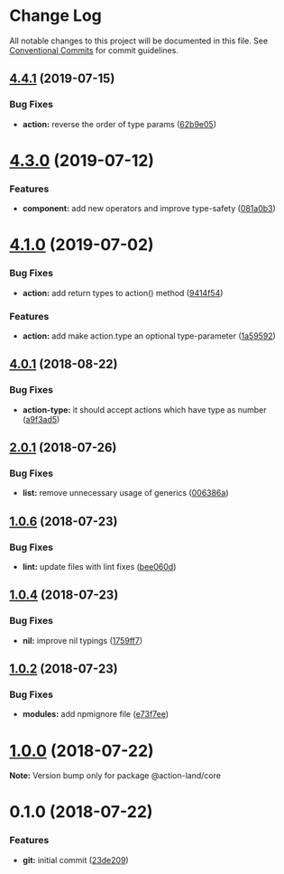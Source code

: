 # Change Log

All notable changes to this project will be documented in this file.
See [Conventional Commits](https://conventionalcommits.org) for commit guidelines.

## [4.4.1](https://github.com/action-land/action-land/compare/v4.4.0...v4.4.1) (2019-07-15)


### Bug Fixes

* **action:** reverse the order of type params ([62b9e05](https://github.com/action-land/action-land/commit/62b9e05))





# [4.3.0](https://github.com/action-land/action-land/compare/v4.2.0...v4.3.0) (2019-07-12)


### Features

* **component:** add new operators and improve type-safety ([081a0b3](https://github.com/action-land/action-land/commit/081a0b3))





# [4.1.0](https://github.com/action-land/action-land/compare/v4.0.1...v4.1.0) (2019-07-02)


### Bug Fixes

* **action:** add return types to action() method ([9414f54](https://github.com/action-land/action-land/commit/9414f54))


### Features

* **action:** add make action.type an optional type-parameter ([1a59592](https://github.com/action-land/action-land/commit/1a59592))





<a name="4.0.1"></a>
## [4.0.1](https://github.com/action-land/action-land/compare/v4.0.0...v4.0.1) (2018-08-22)


### Bug Fixes

* **action-type:** it should accept actions which have type as number ([a9f3ad5](https://github.com/action-land/action-land/commit/a9f3ad5))




<a name="2.0.1"></a>
## [2.0.1](https://github.com/action-land/action-land/compare/v2.0.0...v2.0.1) (2018-07-26)


### Bug Fixes

* **list:** remove unnecessary usage of generics ([006386a](https://github.com/action-land/action-land/commit/006386a))




<a name="1.0.6"></a>
## [1.0.6](https://github.com/action-land/action-land/compare/v1.0.5...v1.0.6) (2018-07-23)


### Bug Fixes

* **lint:** update files with lint fixes ([bee060d](https://github.com/action-land/action-land/commit/bee060d))




<a name="1.0.4"></a>
## [1.0.4](https://github.com/action-land/action-land/compare/v1.0.3...v1.0.4) (2018-07-23)


### Bug Fixes

* **nil:** improve nil typings ([1759ff7](https://github.com/action-land/action-land/commit/1759ff7))




<a name="1.0.2"></a>
## [1.0.2](https://github.com/action-land/action-land/compare/v1.0.1...v1.0.2) (2018-07-23)


### Bug Fixes

* **modules:** add npmignore file ([e73f7ee](https://github.com/action-land/action-land/commit/e73f7ee))




<a name="1.0.0"></a>
# [1.0.0](https://github.com/action-land/action-land/compare/v0.1.1...v1.0.0) (2018-07-22)




**Note:** Version bump only for package @action-land/core

<a name="0.1.0"></a>
# 0.1.0 (2018-07-22)


### Features

* **git:** initial commit ([23de209](https://github.com/action-land/action-land/commit/23de209))

